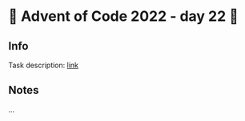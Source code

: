 # 🎄 Advent of Code 2022 - day 22 🎄

## Info

Task description: [link](https://adventofcode.com/2022/day/22)

## Notes

...

